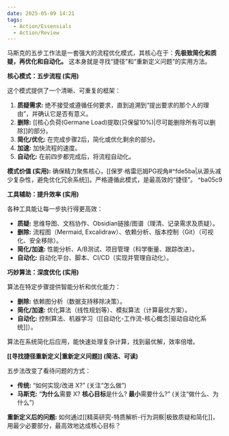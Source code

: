 ```yaml
---
date: 2025-05-09 14:21
tags:
  - Action/Essensials
  - Action/Review
---
```

马斯克的五步工作法是一套强大的流程优化模式，其核心在于：**先极致简化和质疑，再优化和自动化。** 这本身就是寻找“捷径”和“重新定义问题”的实用方法。

**核心模式：五步流程 (实用)**

这个模式提供了一个清晰、可重复的框架：

1. **质疑需求:** 绝不接受或遵循任何要求，直到追溯到“提出要求的那个人的理由”，并确认它是否有意义。
2. **删除:** [[核心负荷(Germane Load)提取(只保留10%)|尽可能删除所有可以删除]]的部分。
3. **简化/优化:** 在完成步骤2后，简化或优化剩余的部分。
4. **加速:** 加快流程的速度。
5. **自动化:** 在前四步都完成后，将流程自动化。

**模式价值 (实用):** 确保精力聚焦核心，[[保罗·格雷厄姆PG视角#^fde5ba|从源头减少复杂性，避免优化冗余系统]]。严格遵循此模式，是最高效的“捷径”。 ^ba05c9

**工具辅助：提升效率 (实用)**

各种工具能让每一步执行得更高效：

- **质疑:** 思维导图、文档协作、Obsidian链接/图谱（理清、记录需求及质疑）。
- **删除:** 流程图（Mermaid, Excalidraw）、依赖分析、版本控制（Git）（可视化、安全移除）。
- **简化/加速:** 性能分析、A/B测试、项目管理（科学衡量、跟踪改进）。
- **自动化:** 自动化平台、脚本、CI/CD（实现并管理自动化）。

**巧妙算法：深度优化 (实用)**

算法在特定步骤提供智能分析和优化能力：

- **删除:** 依赖图分析（数据支持移除决策）。
- **简化/加速:** 优化算法（线性规划等）、模拟算法（计算最优方案）。
- **自动化:** 控制算法、机器学习（[[自动化-工作流-核心概念|驱动自动化系统]]）。

算法在系统简化后应用，能快速处理复杂计算，找到最优解，效率倍增。

**[[寻找捷径重新定义|重新定义问题]] (简洁、可读)**

五步法改变了看待问题的方式：

- **传统:** “如何实现/改进 X?” (关注“怎么做”)
- **马斯克:** “**为什么**需要 X? **核心目标**是什么? **最小**需要什么?” (关注“做什么、为什么”)

**重新定义后的问题:** 如何通过[[精英研究-特质解析-行为洞察|极致质疑和简化]]，用最少必要部分，最高效地达成核心目标？
